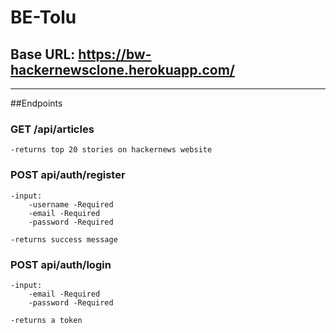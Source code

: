 # BE-Tolu

## Base URL: https://bw-hackernewsclone.herokuapp.com/

---

##Endpoints

### GET /api/articles

    -returns top 20 stories on hackernews website

### POST api/auth/register

    -input:
        -username -Required
        -email -Required
        -password -Required

    -returns success message

### POST api/auth/login

    -input:
        -email -Required
        -password -Required

    -returns a token
